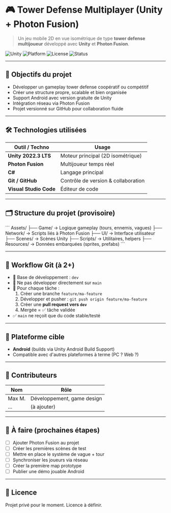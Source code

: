 # 🎮 Tower Defense Multiplayer (Unity + Photon Fusion)

> Un jeu mobile 2D en vue isométrique de type **tower defense multijoueur** développé avec **Unity** et **Photon Fusion**.

![Unity](https://img.shields.io/badge/Engine-Unity_2022.3_LTS-blue?logo=unity)
![Platform](https://img.shields.io/badge/Platform-Android-green?logo=android)
![License](https://img.shields.io/badge/License-À_définir-lightgrey)
![Status](https://img.shields.io/badge/Status-En_développement-yellow)

---

## 🚀 Objectifs du projet

- Développer un gameplay tower defense coopératif ou compétitif
- Créer une structure propre, scalable et bien organisée
- Support Android avec version gratuite de Unity
- Intégration réseau via Photon Fusion
- Projet versionné sur GitHub pour collaboration fluide

---

## 🛠️ Technologies utilisées

| Outil / Techno         | Usage                          |
|------------------------|--------------------------------|
| **Unity 2022.3 LTS**   | Moteur principal (2D isométrique) |
| **Photon Fusion**      | Multijoueur temps réel         |
| **C#**                 | Langage principal              |
| **Git / GitHub**       | Contrôle de version & collaboration |
| **Visual Studio Code** | Éditeur de code                |

---

## 🗂️ Structure du projet (provisoire)

\`\`\`
Assets/
├── Game/              → Logique gameplay (tours, ennemis, vagues)
├── Network/           → Scripts liés à Photon Fusion
├── UI/                → Interface utilisateur
├── Scenes/            → Scènes Unity
├── Scripts/           → Utilitaires, helpers
├── Resources/         → Données embarquées (sprites, prefabs)
\`\`\`

---

## 🔄 Workflow Git (à 2+)

- 🔵 Base de développement : `dev`
- 🔀 Ne pas développer directement sur `main`
- 🧪 Pour chaque tâche :
  1. Créer une branche `feature/ma-feature`
  2. Développer et pusher : `git push origin feature/ma-feature`
  3. Créer une **pull request vers `dev`**
  4. Mergée = ✅ tâche validée
- ✅ `main` ne reçoit que du code stable/testé

---

## 📱 Plateforme cible

- **Android** (builds via Unity Android Build Support)
- Compatible avec d'autres plateformes à terme (PC ? Web ?)

---

## 🤝 Contributeurs

| Nom               | Rôle                   |
|------------------|------------------------|
| Max M.            | Développement, game design |
| …                | (à ajouter)            |

---

## 📌 À faire (prochaines étapes)

- [ ] Ajouter Photon Fusion au projet
- [ ] Créer les premières scènes de test
- [ ] Mettre en place le système de vague + tour
- [ ] Synchroniser les joueurs via réseau
- [ ] Créer la première map prototype
- [ ] Publier une démo jouable Android

---

## 📝 Licence

Projet privé pour le moment. Licence à définir.
